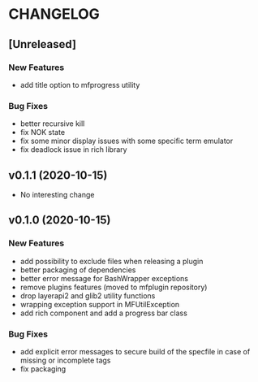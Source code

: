 # CHANGELOG

## [Unreleased]

### New Features

- add title option to mfprogress utility

### Bug Fixes

- better recursive kill
- fix NOK state
- fix some minor display issues with some specific term emulator
- fix deadlock issue in rich library

## v0.1.1 (2020-10-15)

- No interesting change

## v0.1.0 (2020-10-15)

### New Features

- add possibility to exclude files when releasing a plugin
- better packaging of dependencies
- better error message for BashWrapper exceptions
- remove plugins features (moved to mfplugin repository)
- drop layerapi2 and glib2 utility functions
- wrapping exception support in MFUtilException
- add rich component and add a progress bar class

### Bug Fixes

- add explicit error messages to secure build of the specfile in case of missing or incomplete tags
- fix packaging


